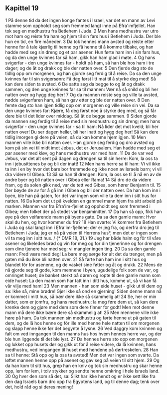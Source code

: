 ## Kapittel 19

1 På denne tid da det ingen konge fantes i Israel, var det en mann av Levi stamme som oppholdt seg som fremmed langt inne på Efra'imfjellet. Han tok seg en medhustru fra Betlehem i Juda.
2 Men hans medhustru var utro mot ham og reiste fra ham og hjem til sin fars hus i Betlehem i Juda. Der ble hun en tid, en fire måneder.
3 Da tok hennes mann avsted og reiste etter henne for å tale kjærlig til henne og få henne til å komme tilbake, og han hadde med seg sin dreng og et par asener. Hun førte ham inn i sin fars hus, og da den unge kvinnes far så ham, gikk han ham glad i møte.
4 Og hans svigerfar - den unge kvinnes far - holdt på ham, så han ble hos ham i tre dager; og de åt og drakk og ble der natten over.
5 Den fjerde dag sto de tidlig opp om morgenen, og han gjorde seg ferdig til å reise. Da sa den unge kvinnes far til sin svigersønn: Få deg først litt mat til å styrke deg med! Så kan dere siden ta avsted.
6 De satte seg da begge to og åt og drakk sammen, og den unge kvinnes far sa til mannen: Vær nå så snild og bli her natten over og hygg deg her!
7 Og da mannen reiste seg og ville ta avsted, nødde svigerfaren ham, så han gav etter og ble der natten over.
8 Den femte dag sto han igjen tidlig opp om morgenen og ville reise sin vei. Da sa den unge kvinnes far: Kjære, få deg først noe å styrke deg med, og så får dere bie til det lider over middag. Så åt de begge sammen.
9 Siden gjorde da mannen seg ferdig til å reise med sin medhustru og sin dreng; men hans svigerfar - den unge kvinnes far - sa til ham: Nå lider det mot kveld; bli her natten over! Du ser dagen heller, bli her inatt og hygg deg her! Så kan dere tidlig imorgen gi dere på veien, så du kan komme hjem igjen.
10 Men mannen ville ikke bli natten over. Han gjorde seg ferdig og dro avsted og kom på sin vei til midt imot Jebus, det er Jerusalem. Han hadde med seg et par asener med kløv, og hans medhustru var med ham.
11 Da de var ved Jebus, var det alt sent på dagen og drengen sa til sin herre: Kom, la oss ta inn i jebusittenes by og bli der inatt!
12 Men hans herre sa til ham: Vi vil ikke ta inn i en by hvor det bare bor fremmede og ikke noen av Israels barn; vi vil dra videre til Gibea.
13 Så sa han til drengen: Kom, la oss se til å nå en av de andre byer og bli natten over i Gibea eller Rama!
14 Så dro de da videre fram, og da solen gikk ned, var de tett ved Gibea, som hører Benjamin til.
15 Der bøyde de av for å gå inn i Gibea og bli der natten over. Da han kom inn i byen, ble han på gaten, for det var ingen som ville ta dem inn i sitt hus for natten.
16 Da kom det ut på kvelden en gammel mann hjem fra sitt arbeid på marken. Mannen var fra Efra'im-fjellet og oppholdt seg som fremmed i Gibea; men folket der på stedet var benjaminitter.
17 Da han så opp, fikk han øye på den veifarende mann på byens gate. Da sa den gamle mann: Hvor skal du hen, og hvor kommer du fra?
18 Han svarte: Vi kommer fra Betlehem i Juda og skal langt inn i Efra'im-fjellene; der er jeg fra, og derfra dro jeg til Betlehem i Juda; jeg er nå på veien til Herrens hus*, men det er ingen som vil ta meg inn i sitt hus. / {* DMR 18, 31.}
19 Jeg har både halm og fôr til våre asener og likeledes brød og vin for meg og for din tjenerinne og for drengen som dine tjenere har med seg; vi mangler ingen ting.
20 Da sa den gamle mann: Fred være med deg! La bare meg sørge for alt det du trenger, men på gaten må du ikke bli natten over.
21 Så førte han ham inn i sitt hus og blandet fôr for asenene, og de vasket sine føtter og åt og drakk.
22 Mens de nå gjorde seg til gode, kom mennene i byen, ugudelige folk som de var, og omringet huset; de banket sterkt på døren og ropte til den gamle mann som eide huset: La den mann som har tatt inn i ditt hus, komme ut, så vi kan få vår vilje med ham!
23 Men mannen - han som eide huset - gikk ut til dem og sa: Ikke så, mine brødre! Gjør ikke så ond en gjerning! Siden denne mann nå er kommet i mitt hus, så bær dere ikke så skammelig at!
24 Se, her er min datter, som er jomfru, og hans medhustru; la meg føre dem ut, så kan dere krenke dem og gjøre med dem som dere finner for godt! Men mot denne mann må dere ikke bære dere så skammelig at!
25 Men mennene ville ikke høre på ham. Da tok mannen sin medhustru og førte henne ut på gaten til dem, og de lå hos henne og fór ille med henne hele natten til om morgenen og slapp henne ikke før det begynte å lysne.
26 Ved daggry kom kvinnen og falt om ved inngangen til den manns hus hos hvem hennes herre var, og der ble hun liggende til det ble lyst.
27 Da hennes herre sto opp om morgenen og lukket opp husets dør og gikk ut for å reise videre, da lå kvinnen, hans medhustru, ved inngangen til huset med hendene på dørtreskelen.
28 Han sa til henne: Stå opp og la oss ta avsted! Men det var ingen som svarte. Da løftet mannen henne opp på asenet og gav seg på veien til sitt hjem.
29 Og da han kom til sitt hus, grep han en kniv og tok sin medhustru og skar henne opp, lem for lem, i tolv stykker og sendte henne omkring i hele Israels land.
30 Og hver den som så det, sa: Slikt har ikke hendt og er ikke sett like fra den dag Israels barn dro opp fra Egyptens land, og til denne dag; tenk over det, hold råd og si deres mening!
